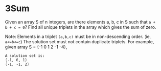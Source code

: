 # 3Sum

Given an array S of n integers, are there elements a, b, c in S such that `a + b + c = 0`? Find all unique triplets in the array which gives the sum of zero.

Note:
Elements in a triplet `(a,b,c)` must be in non-descending order. (ie, `a<=b<=c`)
The solution set must not contain duplicate triplets.
    For example, given array S = {-1 0 1 2 -1 -4},

    A solution set is:
    (-1, 0, 1)
    (-1, -1, 2)




